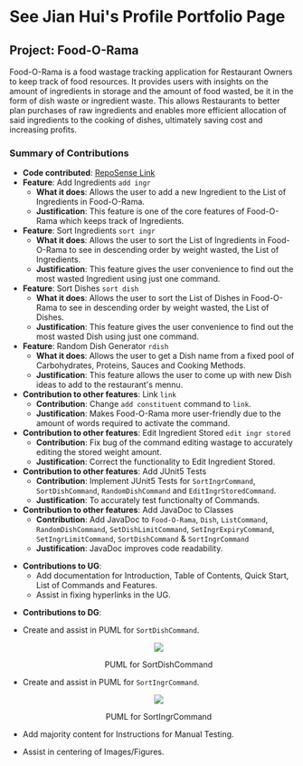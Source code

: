# See Jian Hui's Profile Portfolio Page

## Project: Food-O-Rama

Food-O-Rama is a food wastage tracking application for Restaurant Owners to keep track of food resources. It provides
users with insights on the amount of ingredients in storage and the amount of food wasted, be it in the form of dish
waste or ingredient waste. This allows Restaurants to better plan purchases of raw ingredients and enables more
efficient allocation of said ingredients to the cooking of dishes, ultimately saving cost and increasing profits.

### Summary of Contributions

* **Code
  contributed**: [RepoSense Link](https://nus-cs2113-ay2122s1.github.io/tp-dashboard/?search=jhsee5&sort=groupTitle&sortWithin=title&timeframe=commit&mergegroup=&groupSelect=groupByRepos&breakdown=true&checkedFileTypes=docs~functional-code~test-code~other&since=2021-09-25&tabOpen=true&tabType=authorship&zFR=false&tabAuthor=jhsee5&tabRepo=AY2122S1-CS2113T-W11-4%2Ftp%5Bmaster%5D&authorshipIsMergeGroup=false&authorshipFileTypes=docs~functional-code~test-code~other&authorshipIsBinaryFileTypeChecked=false)
* **Feature**: Add Ingredients `add ingr`
    * **What it does**: Allows the user to add a new Ingredient to the List of Ingredients in Food-O-Rama.
    * **Justification**: This feature is one of the core features of Food-O-Rama which keeps track of Ingredients.
* **Feature**: Sort Ingredients `sort ingr`
    * **What it does**: Allows the user to sort the List of Ingredients in Food-O-Rama to see in descending order by
      weight wasted, the List of Ingredients.
    * **Justification**: This feature gives the user convenience to find out the most wasted Ingredient using just one
      command.
* **Feature**: Sort Dishes `sort dish`
    * **What it does**: Allows the user to sort the List of Dishes in Food-O-Rama to see in descending order by weight
      wasted, the List of Dishes.
    * **Justification**: This feature gives the user convenience to find out the most wasted Dish using just one
      command.
* **Feature**: Random Dish Generator `rdish`
    * **What it does**: Allows the user to get a Dish name from a fixed pool of Carbohydrates, Proteins, Sauces and
      Cooking Methods.
    * **Justification**: This feature allows the user to come up with new Dish ideas to add to the restaurant's mennu.
* **Contribution to other features**: Link `link`
    * **Contribution**: Change `add constituent` command to `link`.
    * **Justification**: Makes Food-O-Rama more user-friendly due to the amount of words required to activate the
      command.
* **Contribution to other features**: Edit Ingredient Stored `edit ingr stored`
    * **Contribution**: Fix bug of the command editing wastage to accurately editing the stored weight amount.
    * **Justification**: Correct the functionality to Edit Ingredient Stored.
* **Contribution to other features**: Add JUnit5 Tests
    * **Contribution**: Implement JUnit5 Tests for `SortIngrCommand`, `SortDishCommand`, `RandomDishCommand` and
      `EditIngrStoredCommand`.
    * **Justification**: To accurately test functionalty of Commands.
* **Contribution to other features**: Add JavaDoc to Classes
    * **Contribution**: Add JavaDoc to `Food-O-Rama`, `Dish`, `ListCommand`, `RandomDishCommand`, `SetDishLimitCommand`, `SetIngrExpiryCommand`,
      `SetIngrLimitCommand`, `SortDishCommand` & `SortIngrCommand`
    * **Justification**: JavaDoc improves code readability.

<div style="page-break-after: always;"></div>

* **Contributions to UG**:
    * Add documentation for Introduction, Table of Contents, Quick Start, List of Commands and Features.
    * Assist in fixing hyperlinks in the UG.

<div style="page-break-after: always;"></div>

* **Contributions to DG**:

 * Create and assist in PUML for `SortDishCommand`.
    <p align="center">
    <img src="https://ay2122s1-cs2113t-w11-4.github.io/tp/images/sort_dish_sequence.png">
    </p>
    <center>PUML for SortDishCommand</center>
    
          
  * Create and assist in PUML for `SortIngrCommand`.
    <p align="center">
    <img src="https://ay2122s1-cs2113t-w11-4.github.io/tp/images/sort_ingr_sequence.png">
    </p>
    <center>PUML for SortIngrCommand</center>
    
    
  * Add majority content for Instructions for Manual Testing.
    
  * Assist in centering of Images/Figures.
  
